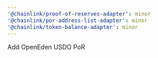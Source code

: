 ```yaml
---
'@chainlink/proof-of-reserves-adapter': minor
'@chainlink/por-address-list-adapter': minor
'@chainlink/token-balance-adapter': minor
---
```


Add OpenEden USDO PoR
